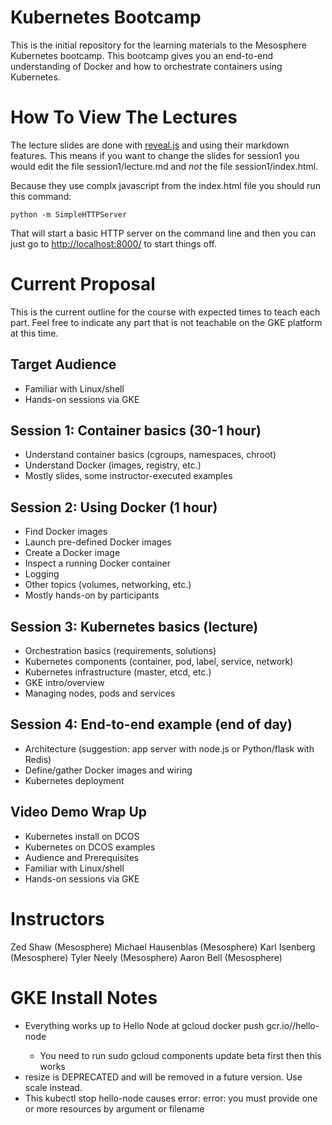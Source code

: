 Kubernetes Bootcamp
====

This is the initial repository for the learning materials to the Mesosphere Kubernetes bootcamp.
This bootcamp gives you an end-to-end understanding of Docker and how to orchestrate containers using Kubernetes. 

How To View The Lectures
====

The lecture slides are done with [reveal.js](http://lab.hakim.se/reveal-js/#/) and using their markdown features.
This means if you want to change the slides for session1 you would edit the file session1/lecture.md and *not* 
the file session1/index.html.

Because they use complx javascript from the index.html file you should run this command:

    python -m SimpleHTTPServer

That will start a basic HTTP server on the command line and then you can just go to [http://localhost:8000/](http://localhost:8000/) to start things off.


Current Proposal
====

This is the current outline for the course with expected times to teach each part.  Feel free to 
indicate any part that is not teachable on the GKE platform at this time.


Target Audience
----

* Familiar with Linux/shell
* Hands-on sessions via GKE 


Session 1: Container basics (30-1 hour)
----

* Understand container basics (cgroups, namespaces, chroot) 
* Understand Docker (images, registry, etc.)
* Mostly slides, some instructor-executed examples

Session 2: Using Docker (1 hour)
---

* Find Docker images 
* Launch pre-defined Docker images
* Create a Docker image
* Inspect a running Docker container 
* Logging
* Other topics (volumes, networking, etc.)
* Mostly hands-on by participants

Session 3: Kubernetes basics (lecture)
---

* Orchestration basics (requirements, solutions)
* Kubernetes components (container, pod, label, service, network)
* Kubernetes infrastructure (master, etcd, etc.)
* GKE intro/overview
* Managing nodes, pods and services

Session 4: End-to-end example (end of day)
---

* Architecture (suggestion: app server with node.js or Python/flask with Redis)
* Define/gather Docker images and wiring 
* Kubernetes deployment


Video Demo Wrap Up
---

* Kubernetes install on DCOS
* Kubernetes on DCOS examples
* Audience and Prerequisites
* Familiar with Linux/shell
* Hands-on sessions via GKE 


Instructors
====

Zed Shaw (Mesosphere)
Michael Hausenblas (Mesosphere)
Karl Isenberg (Mesosphere)
Tyler Neely (Mesosphere)
Aaron Bell (Mesosphere)



GKE Install Notes
====

* Everything works up to Hello Node at gcloud docker push gcr.io/<google-project-name>/hello-node
    * You need to run sudo gcloud components update beta first then this works
* resize is DEPRECATED and will be removed in a future version. Use scale instead.
* This kubectl stop hello-node causes error:
    error: you must provide one or more resources by argument or filename



